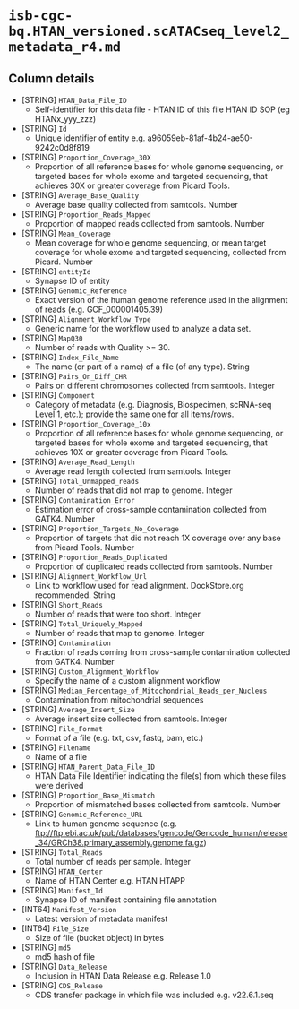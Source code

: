 # `isb-cgc-bq.HTAN_versioned.scATACseq_level2_metadata_r4.md`

## Column details

* [STRING]    `HTAN_Data_File_ID`
  - Self-identifier for this data file - HTAN ID of this file HTAN ID SOP (eg HTANx_yyy_zzz)
* [STRING]    `Id`
  - Unique identifier of entity e.g. a96059eb-81af-4b24-ae50-9242c0d8f819
* [STRING]    `Proportion_Coverage_30X`
  - Proportion of all reference bases for whole genome sequencing, or targeted bases for whole exome and targeted sequencing, that achieves 30X or greater coverage from Picard Tools.
* [STRING]    `Average_Base_Quality`
  - Average base quality collected from samtools. Number
* [STRING]    `Proportion_Reads_Mapped`
  - Proportion of mapped reads collected from samtools. Number
* [STRING]    `Mean_Coverage`
  - Mean coverage for whole genome sequencing, or mean target coverage for whole exome and targeted sequencing, collected from Picard. Number
* [STRING]    `entityId`
  - Synapse ID of entity
* [STRING]    `Genomic_Reference`
  - Exact version of the human genome reference used in the alignment of reads (e.g. GCF_000001405.39)
* [STRING]    `Alignment_Workflow_Type`
  - Generic name for the workflow used to analyze a data set.
* [STRING]    `MapQ30`
  - Number of reads with Quality >= 30.
* [STRING]    `Index_File_Name`
  - The name (or part of a name) of a file (of any type). String
* [STRING]    `Pairs_On_Diff_CHR`
  - Pairs on different chromosomes collected from samtools. Integer
* [STRING]    `Component`
  - Category of metadata (e.g. Diagnosis, Biospecimen, scRNA-seq Level 1, etc.); provide the same one for all items/rows.
* [STRING]    `Proportion_Coverage_10x`
  - Proportion of all reference bases for whole genome sequencing, or targeted bases for whole exome and targeted sequencing, that achieves 10X or greater coverage from Picard Tools.
* [STRING]    `Average_Read_Length`
  - Average read length collected from samtools. Integer
* [STRING]    `Total_Unmapped_reads`
  - Number of reads that did not map to genome. Integer
* [STRING]    `Contamination_Error`
  - Estimation error of cross-sample contamination collected from GATK4. Number
* [STRING]    `Proportion_Targets_No_Coverage`
  - Proportion of targets that did not reach 1X coverage over any base from Picard Tools. Number
* [STRING]    `Proportion_Reads_Duplicated`
  - Proportion of duplicated reads collected from samtools. Number
* [STRING]    `Alignment_Workflow_Url`
  - Link to workflow used for read alignment. DockStore.org recommended. String
* [STRING]    `Short_Reads`
  - Number of reads that were too short. Integer
* [STRING]    `Total_Uniquely_Mapped`
  - Number of reads that map to genome. Integer
* [STRING]    `Contamination`
  - Fraction of reads coming from cross-sample contamination collected from GATK4. Number
* [STRING]    `Custom_Alignment_Workflow`
  - Specify the name of a custom alignment workflow
* [STRING]    `Median_Percentage_of_Mitochondrial_Reads_per_Nucleus`
  - Contamination from mitochondrial sequences
* [STRING]    `Average_Insert_Size`
  - Average insert size collected from samtools. Integer
* [STRING]    `File_Format`
  - Format of a file (e.g. txt, csv, fastq, bam, etc.)
* [STRING]    `Filename`
  - Name of a file
* [STRING]    `HTAN_Parent_Data_File_ID`
  - HTAN Data File Identifier indicating the file(s) from which these files were derived
* [STRING]    `Proportion_Base_Mismatch`
  - Proportion of mismatched bases collected from samtools. Number
* [STRING]    `Genomic_Reference_URL`
  - Link to human genome sequence (e.g. ftp://ftp.ebi.ac.uk/pub/databases/gencode/Gencode_human/release_34/GRCh38.primary_assembly.genome.fa.gz)
* [STRING]    `Total_Reads`
  - Total number of reads per sample. Integer
* [STRING]    `HTAN_Center`
  - Name of HTAN Center e.g. HTAN HTAPP
* [STRING]    `Manifest_Id`
  - Synapse ID of manifest containing file annotation
* [INT64]    `Manifest_Version`
  - Latest version of metadata manifest
* [INT64]    `File_Size`
  - Size of file (bucket object) in bytes
* [STRING]    `md5`
  - md5 hash of file
* [STRING]    `Data_Release`
  - Inclusion in HTAN Data Release e.g. Release 1.0
* [STRING]    `CDS_Release`
  - CDS transfer package in which file was included e.g. v22.6.1.seq

